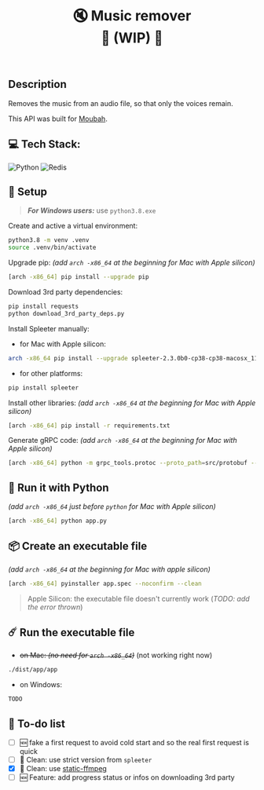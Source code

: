 <h1 align="center">
    🔇 Music remover</br>
    🚧 (WIP) 🚧 </br>
</h1>
</br>

## Description

Removes the music from an audio file, so that only the voices remain.

This API was built for [Moubah](https://github.com/karim-bouchez/moubah).

## 💻 Tech Stack:

![Python](https://img.shields.io/badge/python-3670A0?style=for-the-badge&logo=python&logoColor=ffdd54)
![Redis](https://img.shields.io/badge/redis-%23DD0031.svg?style=for-the-badge&logo=redis&logoColor=white)

## 🔧 Setup

> **_For Windows users:_** use `python3.8.exe`

<!-- [WSL](https://learn.microsoft.com/en-us/windows/wsl/install) -->

<!-- TODO: check if we cannot install requirements.txt first, then install the rest -->

Create and active a virtual environment:

```bash
python3.8 -m venv .venv
source .venv/bin/activate
```

Upgrade pip: _(add `arch -x86_64` at the beginning for Mac with Apple silicon)_

```bash
[arch -x86_64] pip install --upgrade pip
```

Download 3rd party dependencies:

```bash
pip install requests
python download_3rd_party_deps.py
```

Install Spleeter manually:

-   for Mac with Apple silicon:

```bash
arch -x86_64 pip install --upgrade spleeter-2.3.0b0-cp38-cp38-macosx_11_0_x86_64.whl
```

-   for other platforms:

```bash
pip install spleeter
```

<!-- TODO: check if we really have to add arch -x86_64 everywhere -->

Install other libraries: _(add `arch -x86_64` at the beginning for Mac with Apple silicon)_

```bash
[arch -x86_64] pip install -r requirements.txt
```

Generate gRPC code: _(add `arch -x86_64` at the beginning for Mac with Apple silicon)_

```bash
[arch -x86_64] python -m grpc_tools.protoc --proto_path=src/protobuf --python_out=. --grpc_python_out=. src/protobuf/moubah.proto
```

## 🐍 Run it with Python

_(add `arch -x86_64` just before `python` for Mac with Apple silicon)_

```bash
[arch -x86_64] python app.py
```

## 📦 Create an executable file

_(add `arch -x86_64` at the beginning for Mac with apple silicon)_

```bash
[arch -x86_64] pyinstaller app.spec --noconfirm --clean
```

> Apple Silicon: the executable file doesn't currently work (_TODO: add the error thrown_)

## ☄️ Run the executable file

-   ~~on Mac: _(no need for `arch -x86_64`)_~~ (not working right now)

```bash
./dist/app/app
```

-   on Windows:

```bash
TODO
```

## 🎯 To-do list

-   [ ] 🆕 fake a first request to avoid cold start and so the real first request is quick
-   [ ] 🧼 Clean: use strict version from `spleeter`
-   [x] 🧼 Clean: use [static-ffmpeg](https://pypi.org/project/static-ffmpeg/)
-   [ ] 🆕 Feature: add progress status or infos on downloading 3rd party
